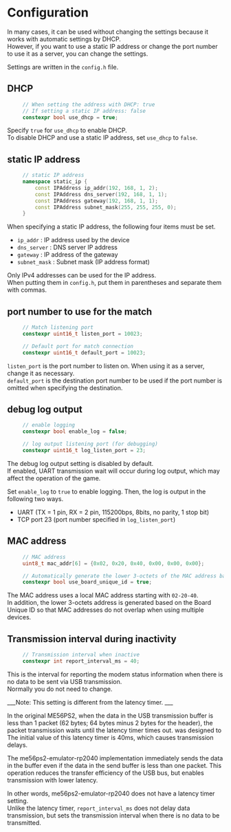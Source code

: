 # Configuration
In many cases, it can be used without changing the settings because it works with automatic settings by DHCP. <br>
However, if you want to use a static IP address or change the port number to use it as a server, you can change the settings. <br>

Settings are written in the `config.h` file.

## DHCP
```c++
     // When setting the address with DHCP: true
     // If setting a static IP address: false
     constexpr bool use_dhcp = true;
```
Specify `true` for `use_dhcp` to enable DHCP. <br>
To disable DHCP and use a static IP address, set `use_dhcp` to `false`.

## static IP address
```c++
     // static IP address
     namespace static_ip {
         const IPAddress ip_addr(192, 168, 1, 2);
         const IPAddress dns_server(192, 168, 1, 1);
         const IPAddress gateway(192, 168, 1, 1);
         const IPAddress subnet_mask(255, 255, 255, 0);
     }
```
When specifying a static IP address, the following four items must be set.
- `ip_addr` : IP address used by the device
- `dns_server` : DNS server IP address
- `gateway` : IP address of the gateway
- `subnet_mask` : Subnet mask (IP address format)

Only IPv4 addresses can be used for the IP address. <br>
When putting them in `config.h`, put them in parentheses and separate them with commas.

## port number to use for the match
```c++
     // Match listening port
     constexpr uint16_t listen_port = 10023;

     // Default port for match connection
     constexpr uint16_t default_port = 10023;
```
`listen_port` is the port number to listen on. When using it as a server, change it as necessary. <br>
`default_port` is the destination port number to be used if the port number is omitted when specifying the destination.

## debug log output
```c++
     // enable logging
     constexpr bool enable_log = false;

     // log output listening port (for debugging)
     constexpr uint16_t log_listen_port = 23;
```
The debug log output setting is disabled by default. <br>
If enabled, UART transmission wait will occur during log output, which may affect the operation of the game.

Set `enable_log` to `true` to enable logging.
Then, the log is output in the following two ways.
- UART (TX = 1 pin, RX = 2 pin, 115200bps, 8bits, no parity, 1 stop bit)
- TCP port 23 (port number specified in `log_listen_port`)

## MAC address
```c++
     // MAC address
     uint8_t mac_addr[6] = {0x02, 0x20, 0x40, 0x00, 0x00, 0x00};

     // Automatically generate the lower 3-octets of the MAC address based on the Board Unique ID
     constexpr bool use_board_unique_id = true;
```
The MAC address uses a local MAC address starting with `02-20-40`. <br>
In addition, the lower 3-octets address is generated based on the Board Unique ID so that MAC addresses do not overlap when using multiple devices.

## Transmission interval during inactivity
```c++
     // Transmission interval when inactive
     constexpr int report_interval_ms = 40;
```
This is the interval for reporting the modem status information when there is no data to be sent via USB transmission. <br>
Normally you do not need to change.

___Note: This setting is different from the latency timer. ___

In the original ME56PS2, when the data in the USB transmission buffer is less than 1 packet (62 bytes; 64 bytes minus 2 bytes for the header), the packet transmission waits until the latency timer times out. was designed to The initial value of this latency timer is 40ms, which causes transmission delays.

The me56ps2-emulator-rp2040 implementation immediately sends the data in the buffer even if the data in the send buffer is less than one packet. This operation reduces the transfer efficiency of the USB bus, but enables transmission with lower latency.

In other words, me56ps2-emulator-rp2040 does not have a latency timer setting. <br>
Unlike the latency timer, `report_interval_ms` does not delay data transmission, but sets the transmission interval when there is no data to be transmitted.
